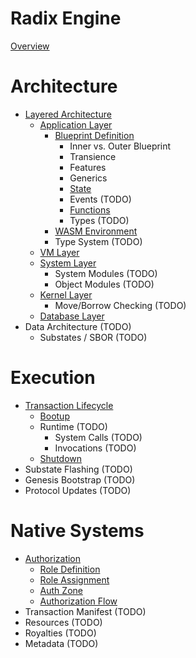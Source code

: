 # Radix Engine

[Overview](README.md)

# Architecture

- [Layered Architecture](architecture/layers.md)
  - [Application Layer](architecture/layers/application/README)
    - [Blueprint Definition](architecture/layers/application/blueprint_definition.md)
      - Inner vs. Outer Blueprint
      - Transience
      - Features
      - Generics
      - [State](architecture/layers/application/state.md)
      - Events (TODO)
      - [Functions](architecture/layers/application/functions.md)
      - Types (TODO)
    - [WASM Environment](architecture/layers/application/wasm_environment.md)
    - Type System (TODO)
  - [VM Layer](architecture/layers/vm.md)
  - [System Layer](architecture/layers/system.md)
    - System Modules (TODO)
    - Object Modules (TODO)
  - [Kernel Layer](architecture/layers/kernel.md)
    - Move/Borrow Checking (TODO)
  - [Database Layer](architecture/layers/database.md)
- Data Architecture (TODO)
  - Substates / SBOR (TODO)

# Execution

- [Transaction Lifecycle](execution/lifecycle.md)
  - [Bootup](execution/bootup.md)
  - Runtime (TODO)
    - System Calls (TODO)
    - Invocations (TODO)
  - [Shutdown](execution/shutdown.md)
- Substate Flashing (TODO)
- Genesis Bootstrap (TODO)
- Protocol Updates (TODO)
 
# Native Systems

- [Authorization](native/access_control/README)
  - [Role Definition](native/access_control/role_definition.md)
  - [Role Assignment](native/access_control/role_assignment.md)
  - [Auth Zone](native/access_control/authzone.md)
  - [Authorization Flow](native/access_control/authorization.md)
- Transaction Manifest (TODO)
- Resources (TODO)
- Royalties (TODO)
- Metadata (TODO)
